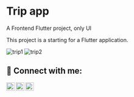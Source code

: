 # Trip app

A Frontend Flutter project, only UI


This project is a starting for a Flutter application.

![trip1](https://user-images.githubusercontent.com/34665443/190069856-d10dcf28-894d-4be7-87b5-48e9bd342a48.jpeg)
![trip2](https://user-images.githubusercontent.com/34665443/190069860-89088bf2-6540-4fd0-b5c5-f58c6e9a3694.jpeg)

<h2> 🤳 Connect with me:</h2>

[<img align="left" alt="EdgarSaenz | Twitter" width="22px" src="https://upload.wikimedia.org/wikipedia/commons/thumb/4/4f/Twitter-logo.svg/2491px-Twitter-logo.svg.png" />][twitter]
[<img align="left" alt="EdgarSaenz | LinkedIn" width="22px" src="https://cdn-icons-png.flaticon.com/512/174/174857.png" />][linkedin]
[<img align="left" alt="EdgarSaenz | Instagram" width="22px" src="https://upload.wikimedia.org/wikipedia/commons/thumb/e/e7/Instagram_logo_2016.svg/2048px-Instagram_logo_2016.svg.png" />][instagram]

[twitter]: https://twitter.com/_EdgarAldair
[instagram]: https://www.instagram.com/soy_edgarsaenz/
[linkedin]: https://www.linkedin.com/in/edgar-saenz/
